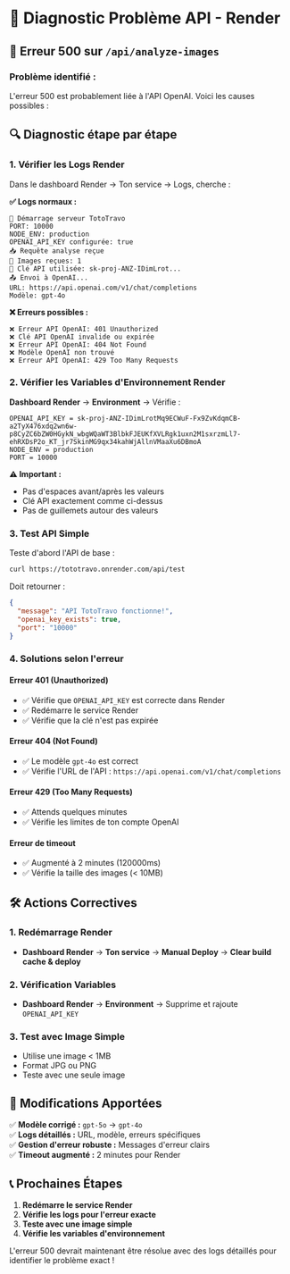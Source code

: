 # 🔧 Diagnostic Problème API - Render

## 🚨 Erreur 500 sur `/api/analyze-images`

### **Problème identifié :**
L'erreur 500 est probablement liée à l'API OpenAI. Voici les causes possibles :

## 🔍 Diagnostic étape par étape

### 1. Vérifier les Logs Render
Dans le dashboard Render → Ton service → Logs, cherche :

**✅ Logs normaux :**
```
🚀 Démarrage serveur TotoTravo
PORT: 10000
NODE_ENV: production
OPENAI_API_KEY configurée: true
📥 Requête analyse reçue
📸 Images reçues: 1
🔑 Clé API utilisée: sk-proj-ANZ-IDimLrot...
📤 Envoi à OpenAI...
URL: https://api.openai.com/v1/chat/completions
Modèle: gpt-4o
```

**❌ Erreurs possibles :**
```
❌ Erreur API OpenAI: 401 Unauthorized
❌ Clé API OpenAI invalide ou expirée
❌ Erreur API OpenAI: 404 Not Found
❌ Modèle OpenAI non trouvé
❌ Erreur API OpenAI: 429 Too Many Requests
```

### 2. Vérifier les Variables d'Environnement Render

**Dashboard Render** → **Environment** → Vérifie :

```
OPENAI_API_KEY = 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
NODE_ENV = production
PORT = 10000
```

**⚠️ Important :**
- Pas d'espaces avant/après les valeurs
- Clé API exactement comme ci-dessus
- Pas de guillemets autour des valeurs

### 3. Test API Simple

Teste d'abord l'API de base :
```bash
curl https://tototravo.onrender.com/api/test
```

Doit retourner :
```json
{
  "message": "API TotoTravo fonctionne!",
  "openai_key_exists": true,
  "port": "10000"
}
```

### 4. Solutions selon l'erreur

#### **Erreur 401 (Unauthorized)**
- ✅ Vérifie que `OPENAI_API_KEY` est correcte dans Render
- ✅ Redémarre le service Render
- ✅ Vérifie que la clé n'est pas expirée

#### **Erreur 404 (Not Found)**
- ✅ Le modèle `gpt-4o` est correct
- ✅ Vérifie l'URL de l'API : `https://api.openai.com/v1/chat/completions`

#### **Erreur 429 (Too Many Requests)**
- ✅ Attends quelques minutes
- ✅ Vérifie les limites de ton compte OpenAI

#### **Erreur de timeout**
- ✅ Augmenté à 2 minutes (120000ms)
- ✅ Vérifie la taille des images (< 10MB)

## 🛠️ Actions Correctives

### 1. Redémarrage Render
- **Dashboard Render** → **Ton service** → **Manual Deploy** → **Clear build cache & deploy**

### 2. Vérification Variables
- **Dashboard Render** → **Environment** → Supprime et rajoute `OPENAI_API_KEY`

### 3. Test avec Image Simple
- Utilise une image < 1MB
- Format JPG ou PNG
- Teste avec une seule image

## 🎯 Modifications Apportées

✅ **Modèle corrigé :** `gpt-5o` → `gpt-4o`  
✅ **Logs détaillés :** URL, modèle, erreurs spécifiques  
✅ **Gestion d'erreur robuste :** Messages d'erreur clairs  
✅ **Timeout augmenté :** 2 minutes pour Render  

## 📞 Prochaines Étapes

1. **Redémarre le service Render**
2. **Vérifie les logs pour l'erreur exacte**
3. **Teste avec une image simple**
4. **Vérifie les variables d'environnement**

L'erreur 500 devrait maintenant être résolue avec des logs détaillés pour identifier le problème exact !





